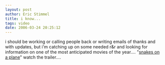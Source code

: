 ```yaml
---
layout: post
author: Eric Stimmel
title: i know...
tags: video
date: 2006-03-24 20:25:12
--- 
```



i should be working or calling people back or writing emails of thanks and with updates, but i'm catching up on some needed r&r and looking for information on one of the most anticipated movies of the year.... "[snakes on a plane][]" watch the trailer....

  [snakes on a plane]: http://www.imdb.com/title/tt0417148/

